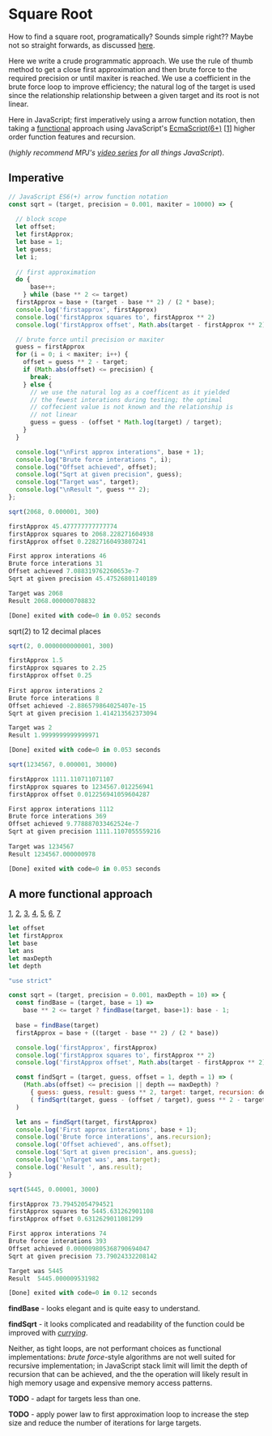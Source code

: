 
# Square Root

How to find a square root, programatically? Sounds simple right?? Maybe not so straight forwards, as discussed [here](https://math.stackexchange.com/questions/799339/how-to-calculate-the-square-root-of-a-number). 

Here we write a crude programmatic approach. We use the rule of thumb method to get a close first approximation and then brute force to the required precision or until maxiter is reached. We use a coefficient in the brute force loop to improve efficiency; the natural log of the target is used since the relationship relationship between a given target and its root is not linear.

Here in JavaScript; first imperatively using a arrow function notation, then taking a [functional](shttps://medium.freecodecamp.org/functional-programming-in-js-with-practical-examples-part-1-87c2b0dbc276) approach using JavaScript's [EcmaScript(6+)](https://www.codementor.io/ajinkyax/functional-programming-with-javascript-es6-j4ysxgvpj) [[1](https://en.wikipedia.org/wiki/Ecma_International)] higher order function features and recursion.

(*highly recommend MPJ's [video series](https://www.youtube.com/channel/UCO1cgjhGzsSYb1rsB4bFe4Q/playlists) for all things JavaScript*). 

## Imperative

```javascript
// JavaScript ES6(+) arrow function notation
const sqrt = (target, precision = 0.001, maxiter = 10000) => {
 
  // block scope
  let offset;
  let firstApprox;
  let base = 1;
  let guess; 
  let i;
  
  // first approximation
  do {
      base++;
    } while (base ** 2 <= target) 
  firstApprox = base + (target - base ** 2) / (2 * base);
  console.log('firstapprox', firstApprox)
  console.log('firstApprox squares to', firstApprox ** 2)
  console.log('firstApprox offset', Math.abs(target - firstApprox ** 2), '\n')

  // brute force until precision or maxiter
  guess = firstApprox
  for (i = 0; i < maxiter; i++) {
    offset = guess ** 2 - target;
    if (Math.abs(offset) <= precision) {
      break; 
    } else {
      // we use the natural log as a coefficent as it yielded
      // the fewest interations during testing; the optimal 
      // coffecient value is not known and the relationship is
      // not linear
      guess = guess - (offset * Math.log(target) / target);
    }
  }

  console.log("\nFirst approx interations", base + 1);
  console.log("Brute force interations ", i);
  console.log("Offset achieved", offset);
  console.log("Sqrt at given precision", guess);
  console.log("Target was", target);
  console.log("\nResult ", guess ** 2);
};
```


```javascript
sqrt(2068, 0.000001, 300)

firstApprox 45.477777777777774
firstApprox squares to 2068.228271604938
firstApprox offset 0.22827160493807241

First approx interations 46
Brute force interations 31
Offset achieved 7.088319762260653e-7
Sqrt at given precision 45.47526801140189

Target was 2068
Result 2068.000000708832

[Done] exited with code=0 in 0.052 seconds
```

sqrt(2) to 12 decimal places
```javascript
sqrt(2, 0.0000000000001, 300)

firstApprox 1.5
firstApprox squares to 2.25
firstApprox offset 0.25
  
First approx interations 2
Brute force interations 8
Offset achieved -2.886579864025407e-15
Sqrt at given precision 1.414213562373094

Target was 2
Result 1.9999999999999971

[Done] exited with code=0 in 0.053 seconds
```

```javascript
sqrt(1234567, 0.000001, 30000)

firstApprox 1111.110711071107
firstApprox squares to 1234567.012256941
firstApprox offset 0.012256941059604287

First approx interations 1112
Brute force interations 369
Offset achieved 9.778887033462524e-7
Sqrt at given precision 1111.1107055559216
 
Target was 1234567
Result 1234567.000000978

[Done] exited with code=0 in 0.053 seconds
```

## A more functional approach
[1](https://flaviocopes.com/javascript-functional-programming/), [2](https://flaviocopes.com/javascript-loops-map-filter-reduce-find/), [3](https://medium.com/dailyjs/functional-js-with-es6-recursive-patterns-b7d0813ef9e3), [4](https://www.vojtechruzicka.com/javascript-hoisting-var-let-const-variables/), [5](https://javascript.info/recursion), [6](https://www.codementor.io/ajinkyax/functional-programming-with-javascript-es6-j4ysxgvpj), [7](https://medium.freecodecamp.org/functional-programming-in-js-with-practical-examples-part-1-87c2b0dbc276)

```javascript
let offset
let firstApprox
let base
let ans
let maxDepth
let depth

"use strict"

const sqrt = (target, precision = 0.001, maxDepth = 10) => { 
  const findBase = (target, base = 1) =>
    base ** 2 <= target ? findBase(target, base+1): base - 1;
    
  base = findBase(target)
  firstApprox = base + ((target - base ** 2) / (2 * base))

  console.log('firstApprox', firstApprox)
  console.log('firstApprox squares to', firstApprox ** 2)
  console.log('firstApprox offset', Math.abs(target - firstApprox ** 2), '\n')

  const findSqrt = (target, guess, offset = 1, depth = 1) => (
    (Math.abs(offset) <= precision || depth == maxDepth) ?
      { guess: guess, result: guess ** 2, target: target, recursion: depth, offset: offset } :
      ( findSqrt(target, guess - (offset / target), guess ** 2 - target, depth + 1))
  )

  let ans = findSqrt(target, firstApprox)
  console.log('First approx interations', base + 1);
  console.log('Brute force interations', ans.recursion);
  console.log('Offset achieved', ans.offset);
  console.log('Sqrt at given precision', ans.guess);
  console.log('\nTarget was', ans.target);
  console.log('Result ', ans.result);
}
```
 
```javascript
sqrt(5445, 0.00001, 3000)

firstApprox 73.79452054794521
firstApprox squares to 5445.631262901108
firstApprox offset 0.6312629011081299 

First approx interations 74
Brute force interations 393
Offset achieved 0.000009805368790694047
Sqrt at given precision 73.79024332208142

Target was 5445
Result  5445.000009531982

[Done] exited with code=0 in 0.12 seconds
```

**findBase** - looks elegant and is quite easy to understand. 

**findSqrt** - it looks complicated and readability of the function could be improved with *[currying](https://wsvincent.com/javascript-currying/)*.

Neither, as tight loops, are not performant choices as functional implementations: *brute force*-style algorithms are not well suited for  recursive implementation; in JavaScript stack limit will limit the depth of recursion that can be achieved, and the the operation will likely result in high memory usage and expensive memory access patterns.

**TODO** - adapt for targets less than one.

**TODO** - apply power law to first approximation loop to increase the step size and reduce the number of iterations for large targets.
